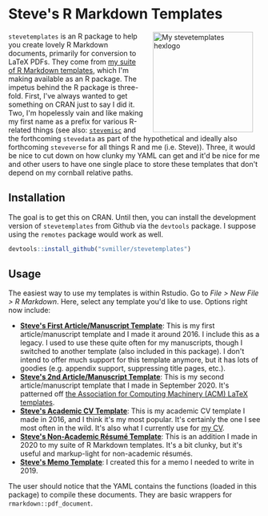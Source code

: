 # Steve's R Markdown Templates

<img src="http://svmiller.com/images/stevetemplates-hexlogo.png" alt="My stevetemplates hexlogo" align="right" width="200" style="padding: 0 15px; float: right;"/>

`stevetemplates` is an R package to help you create lovely R Markdown documents, primarily for conversion to LaTeX PDFs. They come from [my suite of R Markdown templates](https://github.com/svmiller/svm-r-markdown-templates), which I'm making available as an R package. The impetus behind the R package is three-fold. First, I've always wanted to get something on CRAN just to say I did it. Two, I'm hopelessly vain and like making my first name as a prefix for various R-related things (see also: [`stevemisc`](https://github.com/svmiller/stevemisc) and the forthcoming `stevedata` as part of the hypothetical and ideally also forthcoming `steveverse` for all things R and me (i.e. Steve)). Three, it would be nice to cut down on how clunky my YAML can get and it'd be nice for me and other users to have one single place to store these templates that don't depend on my cornball relative paths.

## Installation

The goal is to get this on CRAN. Until then, you can install the development version of `stevetemplates` from Github via the `devtools` package. I suppose using the `remotes` package would work as well.

```r
devtools::install_github("svmiller/stevetemplates")
```

## Usage

The easiest way to use my templates is within Rstudio. Go to *File > New File > R Markdown*. Here, select any template you'd like to use. Options right now include:

- [**Steve's First Article/Manuscript Template**](http://svmiller.com/blog/2016/02/svm-r-markdown-manuscript/): This is my first article/manuscript template and I made it around 2016. I include this as a legacy. I used to use these quite often for my manuscripts, though I switched to another template (also included in this package). I don't intend to offer much support for this template anymore, but it has lots of goodies (e.g. appendix support, suppressing title pages, etc.).
- [**Steve's 2nd Article/Manuscript Template**](http://svmiller.com/blog/2020/09/another-rmarkdown-article-template/): This is my second article/manuscript template that I made in September 2020. It's patterned off [the Association for Computing Machinery (ACM) LaTeX templates](https://www.latextemplates.com/template/acm-publications).
- [**Steve's Academic CV Template**](http://svmiller.com/blog/2016/03/svm-r-markdown-cv/): This is my academic CV template I made in 2016, and I think it's my most popular. It's certainly the one I see most often in the wild. It's also what I currently use for [my CV](svmiller.com/cv/).
- [**Steve's Non-Academic Résumé Template**](http://svmiller.com/blog/2020/09/rmarkdown-template-non-academic-resume/): This is an addition I made in 2020 to my suite of R Markdown templates. It's a bit clunky, but it's useful and markup-light for non-academic résumés.
- [**Steve's Memo Template**](http://svmiller.com/blog/2019/06/r-markdown-memo-template/): I created this for a memo I needed to write in 2019.

The user should notice that the YAML contains the functions (loaded in this package) to compile these documents. They are basic wrappers for `rmarkdown::pdf_document`.
